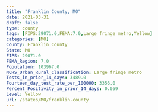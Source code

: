 ```yaml
---
title: "Franklin County, MO"
date: 2021-03-31
draft: false
type: county
tags: [FIPS:29071.0,FEMA:7.0,Large fringe metro,Yellow]
categories: [MO]
County: Franklin County
State: MO
FIPS: 29071.0
FEMA_Region: 7.0
Population: 103967.0
NCHS_Urban_Rural_Classification: Large fringe metro
Tests_in_prior_14_days: 3489.0
Fourteen_day_test_rate_per_100000: 3356.0
Percent_Positivity_in_prior_14_days: 0.059
Level: Yellow
url: /states/MO/franklin-county
---
```



